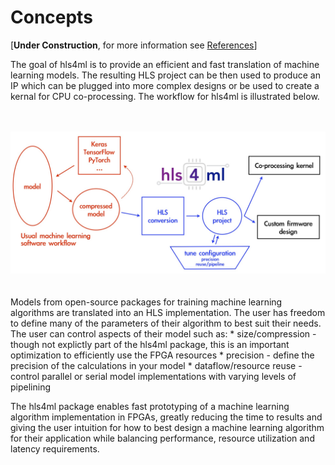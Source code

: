 # Concepts

[**Under Construction**, for more information see <a href="REFERENCE.html">References</a>]

The goal of hls4ml is to provide an efficient and fast translation of machine learning models.
The resulting HLS project can be then used to produce an IP which can be plugged into more complex designs or be used to create a kernal for CPU co-processing.
The workflow for hls4ml is illustrated below.  
<br><br>
<div style="text-align: center;"><img src="img/overview.jpg" width="600" /></div>
<br><br>
Models from open-source packages for training machine learning algorithms are translated into an HLS implementation. 
The user has freedom to define many of the parameters of their algorithm to best suit their needs.  
The user can control aspects of their model such as:
   * size/compression - though not explictly part of the hls4ml package, this is an important optimization to efficiently use the FPGA resources
   * precision - define the precision of the calculations in your model
   * dataflow/resource reuse - control parallel or serial model implementations with varying levels of pipelining

The hls4ml package enables fast prototyping of a machine learning algorithm implementation in FPGAs,
greatly reducing the time to results and giving the user intuition for how to best design a machine learning algorithm for their application while balancing performance, resource utilization and latency requirements.